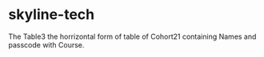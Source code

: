 # skyline-tech
The Table3 the horrizontal form of table of Cohort21 containing Names and passcode with Course.
